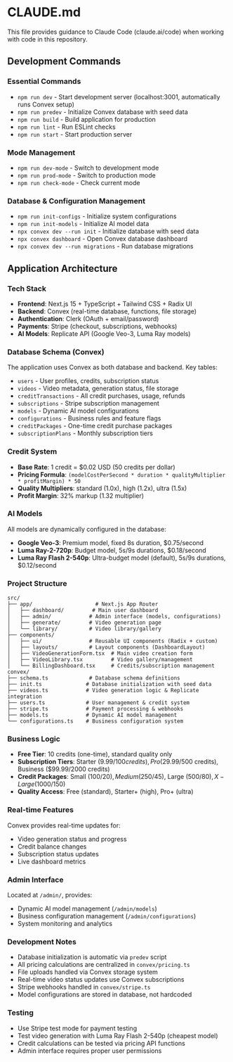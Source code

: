 # CLAUDE.md

This file provides guidance to Claude Code (claude.ai/code) when working with code in this repository.

## Development Commands

### Essential Commands
- `npm run dev` - Start development server (localhost:3001, automatically runs Convex setup)
- `npm run predev` - Initialize Convex database with seed data
- `npm run build` - Build application for production
- `npm run lint` - Run ESLint checks
- `npm run start` - Start production server

### Mode Management
- `npm run dev-mode` - Switch to development mode
- `npm run prod-mode` - Switch to production mode
- `npm run check-mode` - Check current mode

### Database & Configuration Management
- `npm run init-configs` - Initialize system configurations
- `npm run init-models` - Initialize AI model data
- `npx convex dev --run init` - Initialize database with seed data
- `npx convex dashboard` - Open Convex database dashboard
- `npx convex dev --run migrations` - Run database migrations

## Application Architecture

### Tech Stack
- **Frontend**: Next.js 15 + TypeScript + Tailwind CSS + Radix UI
- **Backend**: Convex (real-time database, functions, file storage)
- **Authentication**: Clerk (OAuth + email/password)
- **Payments**: Stripe (checkout, subscriptions, webhooks)
- **AI Models**: Replicate API (Google Veo-3, Luma Ray models)

### Database Schema (Convex)
The application uses Convex as both database and backend. Key tables:
- `users` - User profiles, credits, subscription status
- `videos` - Video metadata, generation status, file storage
- `creditTransactions` - All credit purchases, usage, refunds  
- `subscriptions` - Stripe subscription management
- `models` - Dynamic AI model configurations
- `configurations` - Business rules and feature flags
- `creditPackages` - One-time credit purchase packages
- `subscriptionPlans` - Monthly subscription tiers

### Credit System
- **Base Rate**: 1 credit = $0.02 USD (50 credits per dollar)
- **Pricing Formula**: `(modelCostPerSecond * duration * qualityMultiplier * profitMargin) * 50`
- **Quality Multipliers**: standard (1.0x), high (1.2x), ultra (1.5x)
- **Profit Margin**: 32% markup (1.32 multiplier)

### AI Models
All models are dynamically configured in the database:
- **Google Veo-3**: Premium model, fixed 8s duration, $0.75/second
- **Luma Ray-2-720p**: Budget model, 5s/9s durations, $0.18/second  
- **Luma Ray Flash 2-540p**: Ultra-budget model (default), 5s/9s durations, $0.12/second

### Project Structure
```
src/
├── app/                    # Next.js App Router
│   ├── dashboard/         # Main user dashboard
│   ├── admin/            # Admin interface (models, configurations)
│   ├── generate/         # Video generation page
│   └── library/          # Video library/gallery
├── components/
│   ├── ui/               # Reusable UI components (Radix + custom)
│   ├── layouts/          # Layout components (DashboardLayout)
│   ├── VideoGenerationForm.tsx  # Main video creation form
│   ├── VideoLibrary.tsx         # Video gallery/management
│   └── BillingDashboard.tsx     # Credits/subscription management
convex/
├── schema.ts             # Database schema definitions
├── init.ts              # Database initialization with seed data
├── videos.ts            # Video generation logic & Replicate integration
├── users.ts             # User management & credit system
├── stripe.ts            # Payment processing & webhooks
├── models.ts            # Dynamic AI model management
└── configurations.ts    # Business configuration system
```

### Business Logic
- **Free Tier**: 10 credits (one-time), standard quality only
- **Subscription Tiers**: Starter ($9.99/100 credits), Pro ($29.99/500 credits), Business ($99.99/2000 credits)
- **Credit Packages**: Small (100/$20), Medium (250/$45), Large (500/$80), X-Large (1000/$150)
- **Quality Access**: Free (standard), Starter+ (high), Pro+ (ultra)

### Real-time Features
Convex provides real-time updates for:
- Video generation status and progress
- Credit balance changes
- Subscription status updates
- Live dashboard metrics

### Admin Interface
Located at `/admin/`, provides:
- Dynamic AI model management (`/admin/models`)
- Business configuration management (`/admin/configurations`)
- System monitoring and analytics

### Development Notes
- Database initialization is automatic via `predev` script
- All pricing calculations are centralized in `convex/pricing.ts`
- File uploads handled via Convex storage system
- Real-time video status updates use Convex subscriptions
- Stripe webhooks handled in `convex/stripe.ts`
- Model configurations are stored in database, not hardcoded

### Testing
- Use Stripe test mode for payment testing
- Test video generation with Luma Ray Flash 2-540p (cheapest model)
- Credit calculations can be tested via pricing API functions
- Admin interface requires proper user permissions
